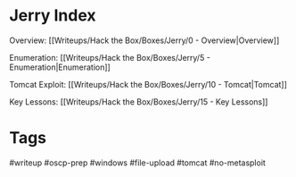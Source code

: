 # Jerry Index
Overview: [[Writeups/Hack the Box/Boxes/Jerry/0 - Overview|Overview]]

Enumeration: [[Writeups/Hack the Box/Boxes/Jerry/5 - Enumeration|Enumeration]]

Tomcat Exploit: [[Writeups/Hack the Box/Boxes/Jerry/10 - Tomcat|Tomcat]]

Key Lessons: [[Writeups/Hack the Box/Boxes/Jerry/15 - Key Lessons]]

# Tags

#writeup #oscp-prep #windows #file-upload #tomcat #no-metasploit